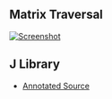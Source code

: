 ## Matrix Traversal

[![Screenshot](https://raw.github.com/jasssonpet/demos/gh-pages/matrix-traversal/index.png)](http://jasssonpet.github.com/demos/matrix-traversal/)

## J Library

* [Annotated Source](http://jasssonpet.github.io/demos/j-library/docs/script.html)
